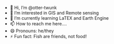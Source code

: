 - 👋 Hi, I’m @otter-twunk
- 👀 I’m interested in GIS and Remote sensing
- 🌱 I’m currently learning LaTEX and Earth Engine
- 📫 How to reach me here....
- 😄 Pronouns: he/they
- ⚡ Fun fact: Fish are friends, not food!

<!---
otter-twunk/otter-twunk is a ✨ special ✨ repository because its `README.md` (this file) appears on your GitHub profile.
You can click the Preview link to take a look at your changes.
--->
